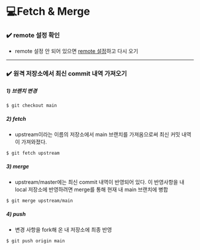 # 💻Fetch & Merge

### ✔️ remote 설정 확인

- remote 설정 안 되어 있으면 [remote 설정](Remote%20%EC%84%A4%EC%A0%95.md)하고 다시 오기

---

### ✔️ 원격 저장소에서 최신 commit 내역 가져오기

##### 1) 브랜치 변경

```
$ git checkout main
```

##### 2) fetch

- upstream이라는 이름의 저장소에서 main 브랜치를 가져옴으로써 최신 커밋 내역이 가져와졌다.

```
$ git fetch upstream
```

##### 3) merge

- upstream/master에는 최신 commit 내역이 반영되어 있다. 이 반영사항을 내 local 저장소에 반영하려면 merge를 통해 현재 내 main 브랜치에 병합 

```
$ git merge upstream/main
```

##### 4) push

- 변경 사항을 fork해 온 내 저장소에 최종 반영

```
$ git push origin main
```
